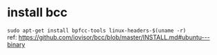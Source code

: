 # install bcc
`sudo apt-get install bpfcc-tools linux-headers-$(uname -r)`  
ref: https://github.com/iovisor/bcc/blob/master/INSTALL.md#ubuntu---binary  